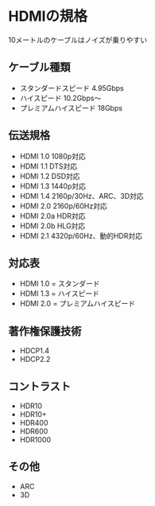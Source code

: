# HDMIの規格

10メートルのケーブルはノイズが乗りやすい

## ケーブル種類

* スタンダードスピード 4.95Gbps
* ハイスピード 10.2Gbps〜
* プレミアムハイスピード 18Gbps

## 伝送規格

* HDMI 1.0 1080p対応
* HDMI 1.1 DTS対応
* HDMI 1.2 DSD対応
* HDMI 1.3 1440p対応
* HDMI 1.4 2160p/30Hz、ARC、3D対応
* HDMI 2.0 2160p/60Hz対応
* HDMI 2.0a HDR対応
* HDMI 2.0b HLG対応
* HDMI 2.1 4320p/60Hz、動的HDR対応

## 対応表

* HDMI 1.0 = スタンダード
* HDMI 1.3 = ハイスピード
* HDMI 2.0 = プレミアムハイスピード

## 著作権保護技術

* HDCP1.4 
* HDCP2.2

## コントラスト

* HDR10
* HDR10+
* HDR400
* HDR600
* HDR1000

## その他

* ARC
* 3D

